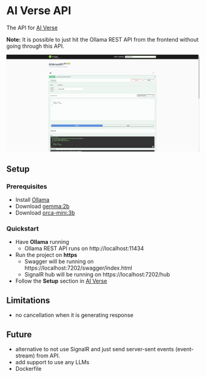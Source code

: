 # AI Verse API

The API for [AI Verse](https://github.com/robertmok/ai-verse)

**Note:** It is possible to just hit the Ollama REST API from the frontend without going through this API.

![](./demo.JPG)

## Setup

### Prerequisites

- Install [Ollama](https://ollama.com/)
- Download [gemma:2b](https://ollama.com/library/gemma)
- Download [orca-mini:3b](https://ollama.com/library/orca-mini)

### Quickstart

- Have **Ollama** running
	- Ollama REST API runs on http://localhost:11434
- Run the project on **https**
	- Swagger will be running on https://localhost:7202/swagger/index.html
	- SignalR hub will be running on https://localhost:7202/hub
- Follow the **Setup** section in [AI Verse](https://github.com/robertmok/ai-verse)

## Limitations

- no cancellation when it is generating response

## Future

- alternative to not use SignalR and just send server-sent events (event-stream) from API.
- add support to use any LLMs
- Dockerfile

